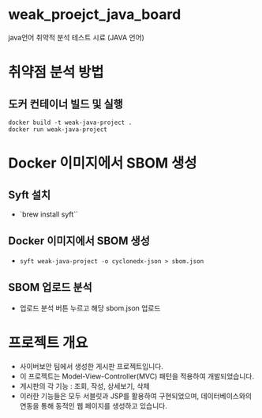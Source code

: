 # weak_proejct_java_board
java언어 취약적 분석 테스트 시료 (JAVA 언어)

# 취약점 분석 방법
## 도커 컨테이너 빌드 및 실행

```
docker build -t weak-java-project .
docker run weak-java-project
```

# Docker 이미지에서 SBOM 생성
## Syft 설치
- `brew install syft``
## Docker 이미지에서 SBOM 생성
- `syft weak-java-project -o cyclonedx-json > sbom.json`
## SBOM 업로드 분석
- 업로드 분석 버튼 누르고 해당 sbom.json 업로드


# 프로젝트 개요

- 사이버보안 팀에서 생성한 게시판 프로젝트입니다.
- 이 프로젝트는 Model-View-Controller(MVC) 패턴을 적용하여 개발되었습니다.
- 게시판의 각 기능 : 조회, 작성, 상세보기, 삭제
- 이러한 기능들은 모두 서블릿과 JSP를 활용하여 구현되었으며, 데이터베이스와의 연동을 통해 동적인 웹 페이지를 생성하고 있습니다.